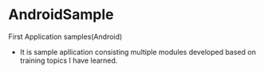 # AndroidSample
First Application samples(Android)
- It is sample apllication consisting multiple modules developed based on training topics I have learned.

